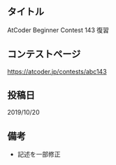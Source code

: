 ## タイトル

AtCoder Beginner Contest 143 復習

## コンテストページ

https://atcoder.jp/contests/abc143

## 投稿日

2019/10/20

## 備考

- 記述を一部修正
